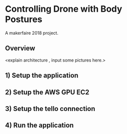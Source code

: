 # Controlling Drone with Body Postures
A makerfaire 2018 project. 

## Overview
<explain architecture , input some pictures here.>


## 1) Setup the application

## 2) Setup the AWS GPU EC2

## 3) Setup the tello connection

## 4) Run the application

